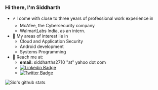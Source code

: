 ### Hi there, I'm Siddharth

- ⚡ I come with close to three years of professional work experience in 
    -  McAfee, the Cybersecurity company 
    -  WalmartLabs India, as an intern.
- 🌱 My areas of interest lie in 
    - Cloud and Application Security
    - Android development
    - Systems Programming
- 💬 Reach me at:
    - **email:** siddharths2710 "at" yahoo dot com
    - [![Linkedin Badge](https://img.shields.io/badge/-Siddharth-blue?style=flat-square&logo=Linkedin&logoColor=white&link=https://www.linkedin.com/in/siddharth-s-439098114/)](https://www.linkedin.com/in/siddharth-s-439098114/)
    - [![Twitter Badge](https://img.shields.io/badge/-Siddharth-white?style=flat-square&logo=Twitter&logoColor=blue&link=https://www.linkedin.com/in/siddharth-s-439098114/)](https://twitter.com/siddharths2710)

![Sid's github stats](https://github-readme-stats.vercel.app/api?username=siddharths2710&show_icons=true&theme=dracula&custom_title=Stats&hide=stars)
